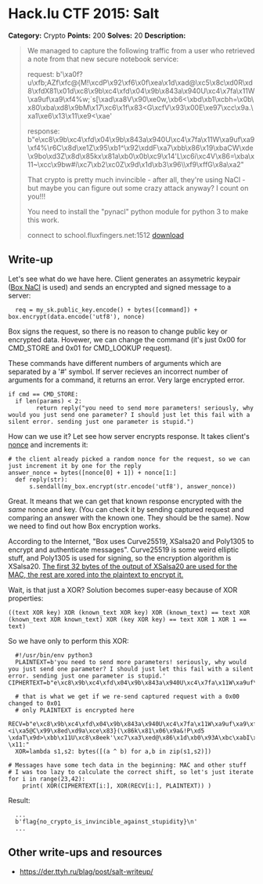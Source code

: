 # Hack.lu CTF 2015: Salt

**Category:** Crypto
**Points:** 200
**Solves:** 20
**Description:**

> We managed to capture the following traffic from a user who retrieved a note from that new secure notebook service:
> 
> request: b'\xa0f?u\xfb;AZf\xfc@{M!\xcdP\x92\xf6\x0f\xea\x1d\xad@\xc5\x8c\xd0R\xd8\xfdX81\x01d\xc8\x9b\xc4\xfd\x04\x9b\x843a\x940U\xc4\x7fa\x11W\xa9uf\xa9\xf4%w;`s[\xad\xa8V\x90\xe0w,\xb6<\xbd\xb1\xcbh=\x0b\x80\xba\xd8\x9bM\x17\xc6\x1f\x83<G\xcfV\x93\x00E\xe97\xcc\x9a.\xa1\xe6\x13\x11\xe9<\xae'
> 
> response: b"e\xc8\x9b\xc4\xfd\x04\x9b\x843a\x940U\xc4\x7fa\x11W\xa9uf\xa9\xf4%\r6C\x8d\xe1Z\x95\xb1^\x92\xddF\xa7\xbb\x86\x19\xbaCW\xde\x9bo\xd3Z\x8d\x85kx\x81a\xb0\x0b\xc9\x14'L\xc6i\xc4V\x86=\xba\x11~\xcc\x9bw#i\xc7\xb2\xc0Z\x9d\x1d\xb3\x96\\\xf9\xffG\x8a\xa2"
> 
> That crypto is pretty much invincible - after all, they're using NaCl - but maybe you can figure out some crazy attack anyway? I count on you!!!
> 
> You need to install the "pynacl" python module for python 3 to make this work.
> 
> connect to school.fluxfingers.net:1512
> [download](salt_public_a2b3540e79e8628946ab873ffbeacc29.tar.gz)


## Write-up

Let's see what do we have here. Client generates an assymetric keypair ([Box NaCl](http://nacl.cr.yp.to/box.html) is used) and sends an encrypted and signed message to a server:

      req = my_sk.public_key.encode() + bytes([command]) + box.encrypt(data.encode('utf8'), nonce)

Box signs the request, so there is no reason to change public key or encrypted data. Hovewer, we can change the command (it's just 0x00 for CMD_STORE and 0x01 for CMD_LOOKUP request).

These commands have different numbers of arguments which are separated by a '#' symbol. If server recieves an incorrect number of arguments for a command, it returns an error. Very large encrypted error.

    if cmd == CMD_STORE:
      if len(params) < 2:
            return reply("you need to send more parameters! seriously, why would you just send one parameter? I should just let this fail with a silent error. sending just one parameter is stupid.")

How can we use it? Let see how server encrypts response. It takes client's [nonce](https://en.wikipedia.org/wiki/Cryptographic_nonce) and increments it:

    # the client already picked a random nonce for the request, so we can just increment it by one for the reply
    answer_nonce = bytes([nonce[0] + 1]) + nonce[1:]
      def reply(str):
          s.sendall(my_box.encrypt(str.encode('utf8'), answer_nonce))

Great. It means that we can get that known response encrypted with the _same_ nonce and key. (You can check it by sending captured request and comparing an answer with the known one. They should be the same). Now we need to find out how Box encryption works.

According to the Internet, "Box uses Curve25519, XSalsa20 and Poly1305 to encrypt and authenticate messages". Curve25519 is some weird elliptic stuff, and Poly1305 is used for signing, so the encryption algorithm is XSalsa20. [The first 32 bytes of the output of XSalsa20 are used for the MAC, the rest are xored into the plaintext to encrypt it.](http://stackoverflow.com/a/13663945)

Wait, is that just a XOR? Solution becomes super-easy because of XOR properties:

    ((text XOR key) XOR (known_text XOR key) XOR (known_text) == text XOR (known_text XOR known_text) XOR (key XOR key) == text XOR 1 XOR 1 == text)
  
So we have only to perform this XOR:

      #!/usr/bin/env python3
      PLAINTEXT=b'you need to send more parameters! seriously, why would you just send one parameter? I should just let this fail with a silent error. sending just one parameter is stupid.'
    CIPHERTEXT=b"e\xc8\x9b\xc4\xfd\x04\x9b\x843a\x940U\xc4\x7fa\x11W\xa9uf\xa9\xf4%\r6C\x8d\xe1Z\x95\xb1^\x92\xddF\xa7\xbb\x86\x19\xbaCW\xde\x9bo\xd3Z\x8d\x85kx\x81a\xb0\x0b\xc9\x14'L\xc6i\xc4V\x86=\xba\x11~\xcc\x9bw#i\xc7\xb2\xc0Z\x9d\x1d\xb3\x96\\\xf9\xffG\x8a\xa2"
    
      # that is what we get if we re-send captured request with a 0x00 changed to 0x01
      # only PLAINTEXT is encrypted here
      RECV=b"e\xc8\x9b\xc4\xfd\x04\x9b\x843a\x940U\xc4\x7fa\x11W\xa9uf\xa9\xf4%\xcco\x95\xb8i\x10`Tz\xd6`\x8bJ&<i\xa5@C\x99\x8ed\xd9a\xce\x83}(\x86k\x81\x06\x9a&!P\xd5 \xdaT\x9d>\xbb\x11U\xc8\x8eek'\xc7\xa3\xed@\x86\x1d\xb0\x93A\xbc\xabI\x9f\xd1\xbcp\xf8\x1a\xba2u\xf8\x88\x05H\x16\xfe\xafX8K)\x03\xbb'&\x01\xcc\xaf\x1f\x1a{\x9dB\xb1\xb7\xc7\x17\x9ahe\x80'\x13\xdbG`\xf8~L\xcf@\x04Q\x97\xac\xf5\x157\x83b\xd4\x086\x08\xb1\xeb7\xf8*\xcf\x8a]q\xb1=\xc8\xd2\xb6\xc8\xdc\xf2)\x8e\x13\xd2\x16`\x84&Wn^\xce\xa8\x84\x9e\xc0\xeb\xb2\xc2\xcc\x92\xaf\x10\xad$c\x13\x92\xae]\x87\x83\x0c\x8a.D\xdf\xe0\xbf\x12\x87 \x11:"
      XOR=lambda s1,s2: bytes([(a ^ b) for a,b in zip(s1,s2)])

    # Messages have some tech data in the beginning: MAC and other stuff
    # I was too lazy to calculate the correct shift, so let's just iterate
    for i in range(23,42): 
        print( XOR(CIPHERTEXT[i:], XOR(RECV[i:], PLAINTEXT)) )

Result:

      ...
      b'flag{no_crypto_is_invincible_against_stupidity}\n'
      ...

## Other write-ups and resources

* <https://der.ttyh.ru/blag/post/salt-writeup/>
